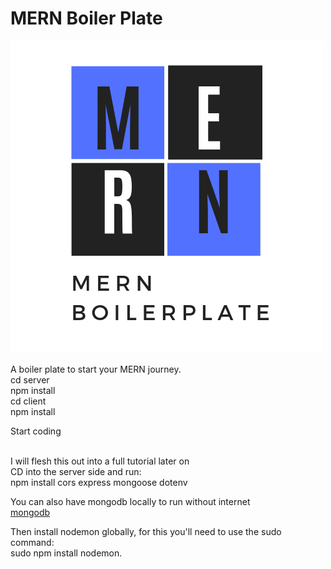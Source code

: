 # MERN Boiler Plate

![](/MERNG-1.png)

A boiler plate to start your MERN journey.<br/>
cd server<br/>
npm install<br/>
cd client<br/>
npm install<br/>

Start coding

<br />
I will flesh this out into a full tutorial later on<br/>
CD into the server side and run: <br/>
npm install cors express mongoose dotenv<br/>

You can also have mongodb locally to run without internet<br/>
[mongodb](https://docs.mongodb.com/manual/administration/install-community/)

Then install nodemon globally, for this you'll need to use the sudo command:<br/>
sudo npm install nodemon.
